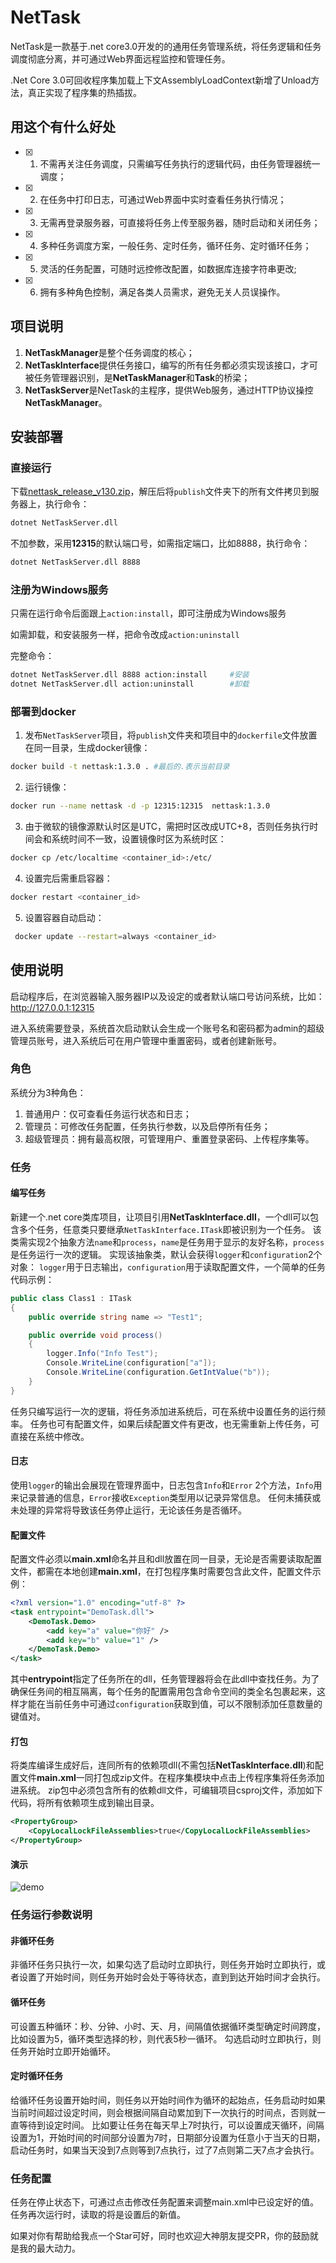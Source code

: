 # NetTask
NetTask是一款基于.net core3.0开发的的通用任务管理系统，将任务逻辑和任务调度彻底分离，并可通过Web界面远程监控和管理任务。

.Net Core 3.0可回收程序集加载上下文AssemblyLoadContext新增了Unload方法，真正实现了程序集的热插拔。

## 用这个有什么好处
- [x] 1. 不需再关注任务调度，只需编写任务执行的逻辑代码，由任务管理器统一调度；
- [x] 2. 在任务中打印日志，可通过Web界面中实时查看任务执行情况；
- [x] 3. 无需再登录服务器，可直接将任务上传至服务器，随时启动和关闭任务；
- [x] 4. 多种任务调度方案，一般任务、定时任务，循环任务、定时循环任务；
- [x] 5. 灵活的任务配置，可随时远控修改配置，如数据库连接字符串更改;
- [x] 6. 拥有多种角色控制，满足各类人员需求，避免无关人员误操作。

## 项目说明

1. **NetTaskManager**是整个任务调度的核心；
2. **NetTaskInterface**提供任务接口，编写的所有任务都必须实现该接口，才可被任务管理器识别，是**NetTaskManager**和**Task**的桥梁；
3. **NetTaskServer**是NetTask的主程序，提供Web服务，通过HTTP协议操控**NetTaskManager**。

## 安装部署

### 直接运行

下载[nettask_release_v130.zip](https://github.com/Mcdull0921/NetTask/releases/download/v1.3.0/nettask_release_v130.zip)，解压后将`publish`文件夹下的所有文件拷贝到服务器上，执行命令：

```bash
dotnet NetTaskServer.dll
```

不加参数，采用**12315**的默认端口号，如需指定端口，比如8888，执行命令：

```bash
dotnet NetTaskServer.dll 8888
```

### 注册为Windows服务

只需在运行命令后面跟上`action:install`，即可注册成为Windows服务

如需卸载，和安装服务一样，把命令改成`action:uninstall`

完整命令：

```bash
dotnet NetTaskServer.dll 8888 action:install     #安装
dotnet NetTaskServer.dll action:uninstall        #卸载
```

### 部署到docker

1. 发布`NetTaskServer`项目，将`publish`文件夹和项目中的`dockerfile`文件放置在同一目录，生成docker镜像：
```bash
docker build -t nettask:1.3.0 . #最后的.表示当前目录
```
2. 运行镜像：
```bash
docker run --name nettask -d -p 12315:12315  nettask:1.3.0
```
3. 由于微软的镜像源默认时区是UTC，需把时区改成UTC+8，否则任务执行时间会和系统时间不一致，设置镜像时区为系统时区：
```bash
docker cp /etc/localtime <container_id>:/etc/
```
4. 设置完后需重启容器：
```bash
docker restart <container_id>
```
5. 设置容器自动启动：
```bash
 docker update --restart=always <container_id>
```

## 使用说明

启动程序后，在浏览器输入服务器IP以及设定的或者默认端口号访问系统，比如：http://127.0.0.1:12315

进入系统需要登录，系统首次启动默认会生成一个账号名和密码都为admin的超级管理员账号，进入系统后可在用户管理中重置密码，或者创建新账号。

### 角色

系统分为3种角色：

1. 普通用户：仅可查看任务运行状态和日志；
2. 管理员：可修改任务配置，任务执行参数，以及启停所有任务；
3. 超级管理员：拥有最高权限，可管理用户、重置登录密码、上传程序集等。

### 任务

#### 编写任务

新建一个.net core类库项目，让项目引用**NetTaskInterface.dll**，一个dll可以包含多个任务，任意类只要继承`NetTaskInterface.ITask`即被识别为一个任务。
该类需实现2个抽象方法`name`和`process`，`name`是任务用于显示的友好名称，`process`是任务运行一次的逻辑。
实现该抽象类，默认会获得`logger`和`configuration`2个对象： `logger`用于日志输出，`configuration`用于读取配置文件，一个简单的任务代码示例：

```C#
public class Class1 : ITask
{
    public override string name => "Test1";

    public override void process()
    {
        logger.Info("Info Test");
        Console.WriteLine(configuration["a"]);
        Console.WriteLine(configuration.GetIntValue("b"));
    }
}
```

任务只编写运行一次的逻辑，将任务添加进系统后，可在系统中设置任务的运行频率。
任务也可有配置文件，如果后续配置文件有更改，也无需重新上传任务，可直接在系统中修改。

#### 日志

使用`logger`的输出会展现在管理界面中，日志包含`Info`和`Error` 2个方法，`Info`用来记录普通的信息，`Error`接收`Exception`类型用以记录异常信息。
任何未捕获或未处理的异常将导致该任务停止运行，无论该任务是否循环。

#### 配置文件

配置文件必须以**main.xml**命名并且和dll放置在同一目录，无论是否需要读取配置文件，都需在本地创建**main.xml**，在打包程序集时需要包含此文件，配置文件示例：

```xml
<?xml version="1.0" encoding="utf-8" ?>
<task entrypoint="DemoTask.dll">
	<DemoTask.Demo>
		<add key="a" value="你好" />
		<add key="b" value="1" />
	</DemoTask.Demo>
</task>
```

其中**entrypoint**指定了任务所在的dll，任务管理器将会在此dll中查找任务。为了确保任务间的相互隔离，每个任务的配置需用包含命令空间的类全名包裹起来，这样才能在当前任务中可通过`configuration`获取到值，可以不限制添加任意数量的键值对。

#### 打包

将类库编译生成好后，连同所有的依赖项dll(不需包括**NetTaskInterface.dll**)和配置文件**main.xml**一同打包成zip文件。在程序集模块中点击上传程序集将任务添加进系统。
zip包中必须包含所有的依赖dll文件，可编辑项目csproj文件，添加如下代码，将所有依赖项生成到输出目录。

```xml
<PropertyGroup>
    <CopyLocalLockFileAssemblies>true</CopyLocalLockFileAssemblies>
</PropertyGroup>
```

#### 演示

![demo](https://github.com/Mcdull0921/NetTask/blob/master/demo.gif)

### 任务运行参数说明

#### 非循环任务

非循环任务只执行一次，如果勾选了启动时立即执行，则任务开始时立即执行，或者设置了开始时间，则任务开始时会处于等待状态，直到到达开始时间才会执行。

#### 循环任务
可设置五种循环：秒、分钟、小时、天、月，间隔值依据循环类型确定时间跨度，比如设置为5，循环类型选择的秒，则代表5秒一循环。
勾选启动时立即执行，则任务开始时立即开始循环。

#### 定时循环任务

给循环任务设置开始时间，则任务以开始时间作为循环的起始点，任务启动时如果当前时间超过设定时间，则会根据间隔自动累加到下一次执行的时间点，否则就一直等待到设定时间。
比如要让任务在每天早上7时执行，可以设置成天循环，间隔设置为1，开始时间的时间部分设置为7时，日期部分设置为任意小于当天的日期，启动任务时，如果当天没到7点则等到7点执行，过了7点则第二天7点才会执行。

### 任务配置

任务在停止状态下，可通过点击修改任务配置来调整main.xml中已设定好的值。任务再次运行时，读取的将是设置后的新值。

如果对你有帮助给我点一个Star可好，同时也欢迎大神朋友提交PR，你的鼓励就是我的最大动力。
